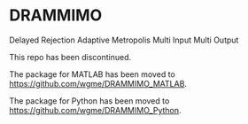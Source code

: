 # DRAMMIMO
Delayed Rejection Adaptive Metropolis Multi Input Multi Output

This repo has been discontinued. 

The package for MATLAB has been moved to https://github.com/wgme/DRAMMIMO_MATLAB.

The package for Python has been moved to https://github.com/wgme/DRAMMIMO_Python.
